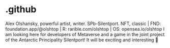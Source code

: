 # .github
Alex Olshansky, powerful artist, writer. SPb-Silentport. NFT, classic | FND: foundation.app/@olshtop | R: rarible.com/olshtop | OS: opensea.io/olshtop I am looking here for developers of Metaverse and a game in the joint project of the Antarctic Principality Silentport! It will be exciting and interesting 🙋
